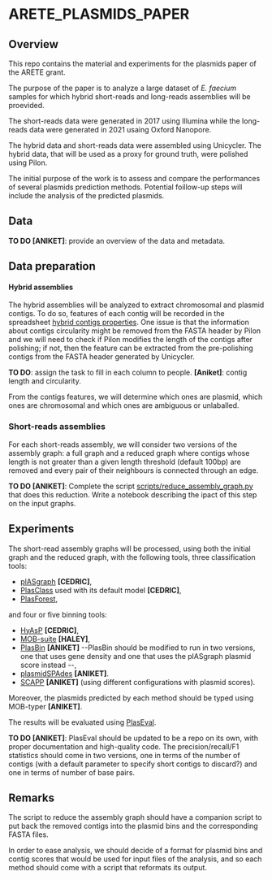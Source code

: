 # ARETE_PLASMIDS_PAPER

## Overview

This repo contains the material and experiments for the plasmids paper of the ARETE grant.

The purpose of the paper is to analyze a large dataset of *E. faecium* samples for which hybrid short-reads and long-reads assemblies will be proevided.  

The short-reads data were generated in 2017 using Illumina while the long-reads data were generated in 2021 usaing Oxford Nanopore.

The hybrid data and short-reads data were assembled using Unicycler. The hybrid data, that will be used as a proxy for ground truth, were polished using Pilon.

The initial purpose of the work is to assess and compare the performances of several plasmids prediction methods. Potential foillow-up steps will include the analysis of the predicted plasmids.

## Data

**TO DO [ANIKET]**: provide an overview of the data and metadata.

## Data preparation

#### Hybrid assemblies

The hybrid assemblies will be analyzed to extract chromosomal and plasmid contigs. To do so, features of each contig will be recorded in the spreadsheet
<a href="https://docs.google.com/spreadsheets/d/1TYZfiw3Tucnz9zZE81R3uaRorE0WGbjU6eGbrT2gTYI">hybrid contigs properties</a>. One issue is that the information about contigs circularity might be removed from the FASTA header by Pilon and we will need to check if Pilon modifies the length of the contigs after polishing; if not, then the feature can be extracted from the pre-polishing contigs from the FASTA header generated by Unicycler.

**TO DO**: assign the task to fill in each column to people. **[Aniket]**: contig length and circularity.

From the contigs features, we will determine which ones are plasmid, which ones are chromosomal and which ones are ambiguous or unlaballed.

### Short-reads assemblies

For each short-reads assembly, we will consider two versions of the assembly graph: a full graph and a reduced graph where contigs whose length is not greater than a given length threshold (default 100bp) are removed and every pair of their neighbours is connected through an edge.

**TO DO [ANIKET]**:  Complete the script [scripts/reduce_assembly_graph.py](scripts/reduce_assembly_graph.py) that does this reduction. Write a notebook describing the ipact of this step on the input graphs.

## Experiments

The short-read assembly graphs will be processed, using both the initial graph and the reduced graph, with the following tools, three classification tools:
- <a href="https://github.com/cchauve/plASgraph">plASgraph</a> **[CEDRIC]**,
- <a href="https://github.com/Shamir-Lab/PlasClass">PlasClass</a> used with its default model **[CEDRIC]**,
- <a href="">PlasForest</a>,  

and four or five binning tools:  
- <a href="https://github.com/cchauve/HyAsP">HyAsP</a> **[CEDRIC]**,
- <a href="https://github.com/phac-nml/mob-suite">MOB-suite</a> **[HALEY]**,
- <a href="https://github.com/cchauve/PlasBin">PlasBin</a> **[ANIKET]** --PlasBin should be modified to run in two versions, one that uses gene density and one that uses the plASgraph plasmid score instead --,
- <a href="https://cab.spbu.ru/software/plasmid-spades/">plasmidSPAdes</a> **[ANIKET]**.
- <a href="https://github.com/Shamir-Lab/SCAPP">SCAPP</a> **[ANIKET]** (using different configurations with plasmid scores).

Moreover, the plasmids predicted by each method should be typed using MOB-typer **[ANIKET]**.

The results will be evaluated using <a href="https://github.com/acme92/PlasEval">PlasEval</a>.

**TO DO [ANIKET]**: PlasEval should be updated to be a repo on its own, with proper documentation and high-quality code.  The precision/recall/F1 statistics should come in two versions, one in terms of the number of contigs (with a default parameter to specify short contigs to discard?) and one in terms of number of base pairs.

## Remarks

The script to reduce the assembly graph should have a companion script to put back the removed contigs into the plasmid bins and the corresponding FASTA files.  

In order to ease analysis, we should decide of a format for plasmid bins and contig scores that would be used for input files of the analysis, and so each method should come with a script that reformats its output.
